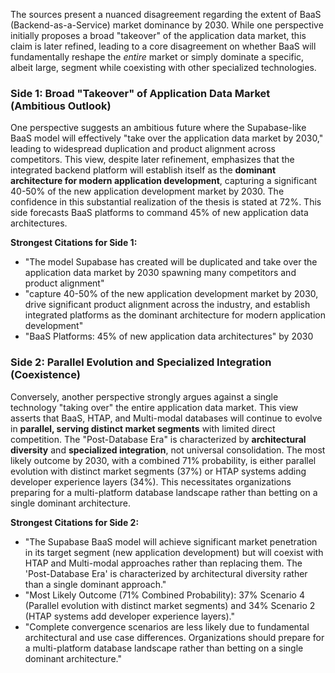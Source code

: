 The sources present a nuanced disagreement regarding the extent of BaaS (Backend-as-a-Service) market dominance by 2030. While one perspective initially proposes a broad "takeover" of the application data market, this claim is later refined, leading to a core disagreement on whether BaaS will fundamentally reshape the *entire* market or simply dominate a specific, albeit large, segment while coexisting with other specialized technologies.

### Side 1: Broad "Takeover" of Application Data Market (Ambitious Outlook)

One perspective suggests an ambitious future where the Supabase-like BaaS model will effectively "take over the application data market by 2030," leading to widespread duplication and product alignment across competitors. This view, despite later refinement, emphasizes that the integrated backend platform will establish itself as the **dominant architecture for modern application development**, capturing a significant 40-50% of the new application development market by 2030. The confidence in this substantial realization of the thesis is stated at 72%. This side forecasts BaaS platforms to command 45% of new application data architectures.

**Strongest Citations for Side 1:**
*   "The model Supabase has created will be duplicated and take over the application data market by 2030 spawning many competitors and product alignment"
*   "capture 40-50% of the new application development market by 2030, drive significant product alignment across the industry, and establish integrated platforms as the dominant architecture for modern application development"
*   "BaaS Platforms: 45% of new application data architectures" by 2030

### Side 2: Parallel Evolution and Specialized Integration (Coexistence)

Conversely, another perspective strongly argues against a single technology "taking over" the entire application data market. This view asserts that BaaS, HTAP, and Multi-modal databases will continue to evolve in **parallel, serving distinct market segments** with limited direct competition. The "Post-Database Era" is characterized by **architectural diversity** and **specialized integration**, not universal consolidation. The most likely outcome by 2030, with a combined 71% probability, is either parallel evolution with distinct market segments (37%) or HTAP systems adding developer experience layers (34%). This necessitates organizations preparing for a multi-platform database landscape rather than betting on a single dominant architecture.

**Strongest Citations for Side 2:**
*   "The Supabase BaaS model will achieve significant market penetration in its target segment (new application development) but will coexist with HTAP and Multi-modal approaches rather than replacing them. The 'Post-Database Era' is characterized by architectural diversity rather than a single dominant approach."
*   "Most Likely Outcome (71% Combined Probability): 37% Scenario 4 (Parallel evolution with distinct market segments) and 34% Scenario 2 (HTAP systems add developer experience layers)."
*   "Complete convergence scenarios are less likely due to fundamental architectural and use case differences. Organizations should prepare for a multi-platform database landscape rather than betting on a single dominant architecture."